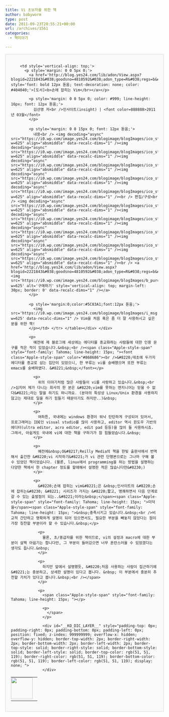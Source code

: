 ```yaml
---
title: Vi 초보자를 위한 책
author: babyworm
type: post
date: 2011-09-23T20:55:21+00:00
url: /archives/1561
categories:
  - 책이야기

---
```

<div style='border: 1px solid #DBDBDB; margin: 10px 0;'>
  <div style='border: 2px solid #F4F4F4; background: #FAFAFA; padding: 15px;'>
    <table cellpadding='0' cellspacing='0'>
      <tr>
        <td style='padding: 0 15px 0 0; vertical-align: top;'>
          <a href='http://blog.yes24.com/lib/adon/View.aspx?blogid=2221843&#038;goodsno=4810592&#038;adon_type=R&#038;regs=b&#038;art_bl=5176313'><img src='https://i0.wp.com/image.yes24.com/momo/TopCate110/MidCate07/10962545.jpg?w=625' style='display: block; margin: 0 0 5px 0; border: 0; width: 69px;' data-recalc-dims="1" /></a>
        </td>
        
        <td style='vertical-align: top;'>
          <p style='margin: 0 0 5px 0;'>
            <a href='http://blog.yes24.com/lib/adon/View.aspx?blogid=2221843&#038;goodsno=4810592&#038;adon_type=R&#038;regs=b&#038;art_bl=5176313' style='font: bold 12px 돋움; text-decoration: none; color: #404040;'>[도서]<b>손에 잡히는 Vim</br></a></p> 
            
            <p style='margin: 0 0 5px 0; color: #999; line-height: 16px; font: 12px 돋움;'>
              김선영 저<br />인사이트(insight) | <font color=888888>2011년 03월</font>
            </p>
            
            <p style='margin: 0 0 15px 0; font: 12px 돋움;'>
              내용<br /> <img decoding="async" src="https://i0.wp.com/image.yes24.com/blogimage/blogImages/ico_star1.gif?w=625" align="absmiddle" data-recalc-dims="1" /><img decoding="async" src="https://i0.wp.com/image.yes24.com/blogimage/blogImages/ico_star1.gif?w=625" align="absmiddle" data-recalc-dims="1" /><img decoding="async" src="https://i0.wp.com/image.yes24.com/blogimage/blogImages/ico_star1.gif?w=625" align="absmiddle" data-recalc-dims="1" /><img decoding="async" src="https://i0.wp.com/image.yes24.com/blogimage/blogImages/ico_star1.gif?w=625" align="absmiddle" data-recalc-dims="1" /><img decoding="async" src="https://i0.wp.com/image.yes24.com/blogimage/blogImages/ico_star2.gif?w=625" align="absmiddle" data-recalc-dims="1" /><br /> 편집/구성<br /> <img decoding="async" src="https://i0.wp.com/image.yes24.com/blogimage/blogImages/ico_star1.gif?w=625" align="absmiddle" data-recalc-dims="1" /><img decoding="async" src="https://i0.wp.com/image.yes24.com/blogimage/blogImages/ico_star1.gif?w=625" align="absmiddle" data-recalc-dims="1" /><img decoding="async" src="https://i0.wp.com/image.yes24.com/blogimage/blogImages/ico_star1.gif?w=625" align="absmiddle" data-recalc-dims="1" /><img decoding="async" src="https://i0.wp.com/image.yes24.com/blogimage/blogImages/ico_star1.gif?w=625" align="absmiddle" data-recalc-dims="1" /><img decoding="async" src="https://i0.wp.com/image.yes24.com/blogimage/blogImages/ico_star2.gif?w=625" align="absmiddle" data-recalc-dims="1" /><br /> <a href='http://blog.yes24.com/lib/adon/View.aspx?blogid=2221843&#038;goodsno=4810592&#038;adon_type=R&#038;regs=b&#038;art_bl=5176313'><img src='https://i0.wp.com/image.yes24.com/blogimage/blogImages/b_purchase.gif?w=625' alt='구매하기' style='vertical-align: top; margin-left: 30px; border: 0' data-recalc-dims="1" /></a>
            </p>
            
            <p style='margin:0;color:#5C83A1;font:12px 돋움;'>
              <img src='https://i0.wp.com/image.yes24.com/blogimage/blogImages/i_msg.gif?w=625' data-recalc-dims="1" /> Vim을 처음 혹은 좀 더 잘 사용하시고 싶은 분을 위한 책!
            </p></td> </tr> </table></div> </div> 
            
            <p>
              예전에 제 블로그에 세상에는 에디터를 종교화하는 사람들에 대한 인용 문구를 적은 적이 있었습니다.&nbsp;<br /><span class="Apple-style-span" style="font-family: Tahoma; line-height: 15px; "><font class="Apple-style-span" color="#868686"><br />&#8220;태초에 두가지 에디터를 종교로 삼는 집단이 있었으니, 한 부류는 vi를 숭배했으며 또한 부류는 emacs를 숭배하였다. &#8221;&nbsp;</font></p> 
              
              <p>
                위의 이야기처럼 많은 사람들이 vi를 사랑하고 있습니다.&nbsp;<br />심지어 제가 다니는 회사의 한 분은 &#8220;vim를 못하는 엔지니어는 믿을 수 없다&#8221;라는 말을 하기도 하니까요. (분야의 특성상 Linux/Unix 환경을 사용하지 않고는 제대로 일을 하기 힘들기 때문이기도 하지만..)&nbsp;
              </p>
              
              <p>
                여하튼, 국내에는 windows 환경이 워낙 탄탄하게 구성되어 있어서, 프로그래머는 IDE인 visual studio를 많이 사용하고, editor 역시 윈도우 기반의 에디터(ultra editor, acro editor, edit pad 등등)을 많이 들 사용하시죠. 그래서, 아쉽게도 국내에 vi에 대한 책을 구하기가 참 힘들었습니다.&nbsp;
              </p>
              
              <p>
                예전에&nbsp;O&#8217;Reilly Media의 책을 한빛 출판사에서 번역해서 출간한 &#8220;vi 시작하기&#8221;가 vi 관련 단행본으로는 그나마 구해 볼 수 있었던 책이었습니다. (물론, linux에서 programming을 하는 방법을 설명하는 다양한 책에서 한 chapter 정도를 할애해서 설명한 적은 많습니다만&#8230;)
              </p>
              
              <p>
                &#8220;손에 잡히는 vim&#8221;은 &nbsp;인사이트의 &#8220;손에 잡히는&#8230; &#8221; 시리즈가 가지는 &#8220;짧고, 명쾌하면서 다음 단계로 갈 수 있는 출발점이 되는..&#8221;이라는&nbsp;</span><span class="Apple-style-span" style="font-family: Tahoma; line-height: 15px; ">미덕을</span><span class="Apple-style-span" style="font-family: Tahoma; line-height: 15px; ">&nbsp;충족시키고 있습니다.&nbsp;<br />비교적 간단하고 명확하게 설명이 되어 있으면서도, 필요한 부분을 빼놓지 않았다는 점이 가장 칭찬할 부분이라 할 수 있습니다.&nbsp;</p> 
                
                <p>
                  물론, 초/중급자를 위한 책이므로, vi의 설정과 macro에 대한 부분이 살짝 아쉽기는 합니다만, 그 부분이 들어갔으면 너무 혼란스러울 수 있었겠다는 생각도 듭니다.&nbsp;
                </p>
                
                <p>
                  하지만 앞에서 설명했듯, &#8220;처음 사용하는 사람이 접근하기에&#8221;는 충분하고, 상세한 설명이 있다고 봅니다. &nbsp; 이 부분에서 충분히 추천할 가치가 있다고 봅니다.&nbsp;<br /></span>
                </p>
                
                <p>
                  <span class="Apple-style-span" style="font-family: Tahoma; line-height: 15px; "></p> 
                  
                  <p>
                    </span>
                  </p>
                  
                  <div id="__KO_DIC_LAYER__" style="padding-top: 0px; padding-right: 0px; padding-bottom: 0px; padding-left: 0px; position: fixed; z-index: 999999999; overflow-x: hidden; overflow-y: hidden; border-top-width: 2px; border-right-width: 2px; border-bottom-width: 2px; border-left-width: 2px; border-top-style: solid; border-right-style: solid; border-bottom-style: solid; border-left-style: solid; border-top-color: rgb(51, 51, 119); border-right-color: rgb(51, 51, 119); border-bottom-color: rgb(51, 51, 119); border-left-color: rgb(51, 51, 119); display: none; ">
                  </div>